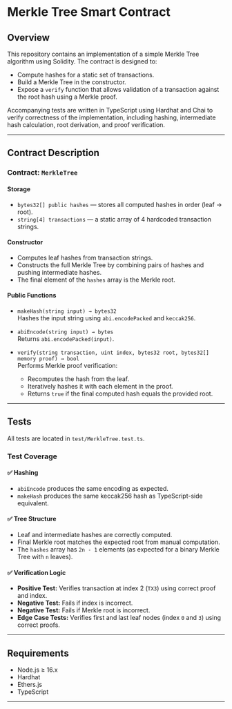 # Merkle Tree Smart Contract

## Overview

This repository contains an implementation of a simple Merkle Tree algorithm using Solidity. The contract is designed to:

- Compute hashes for a static set of transactions.
- Build a Merkle Tree in the constructor.
- Expose a `verify` function that allows validation of a transaction against the root hash using a Merkle proof.

Accompanying tests are written in TypeScript using Hardhat and Chai to verify correctness of the implementation, including hashing, intermediate hash calculation, root derivation, and proof verification.

---

## Contract Description

### Contract: `MerkleTree`

#### Storage

- `bytes32[] public hashes` — stores all computed hashes in order (leaf → root).
- `string[4] transactions` — a static array of 4 hardcoded transaction strings.

#### Constructor

- Computes leaf hashes from transaction strings.
- Constructs the full Merkle Tree by combining pairs of hashes and pushing intermediate hashes.
- The final element of the `hashes` array is the Merkle root.

#### Public Functions

- `makeHash(string input) → bytes32`  
  Hashes the input string using `abi.encodePacked` and `keccak256`.

- `abiEncode(string input) → bytes`  
  Returns `abi.encodePacked(input)`.

- `verify(string transaction, uint index, bytes32 root, bytes32[] memory proof) → bool`  
  Performs Merkle proof verification:
  - Recomputes the hash from the leaf.
  - Iteratively hashes it with each element in the proof.
  - Returns `true` if the final computed hash equals the provided root.

---

## Tests

All tests are located in `test/MerkleTree.test.ts`.

### Test Coverage

#### ✅ Hashing

- `abiEncode` produces the same encoding as expected.
- `makeHash` produces the same keccak256 hash as TypeScript-side equivalent.

#### ✅ Tree Structure

- Leaf and intermediate hashes are correctly computed.
- Final Merkle root matches the expected root from manual computation.
- The `hashes` array has `2n - 1` elements (as expected for a binary Merkle Tree with `n` leaves).

#### ✅ Verification Logic

- **Positive Test:** Verifies transaction at index 2 (`TX3`) using correct proof and index.
- **Negative Test:** Fails if index is incorrect.
- **Negative Test:** Fails if Merkle root is incorrect.
- **Edge Case Tests:** Verifies first and last leaf nodes (index `0` and `3`) using correct proofs.

---

## Requirements

- Node.js ≥ 16.x
- Hardhat
- Ethers.js
- TypeScript

---
